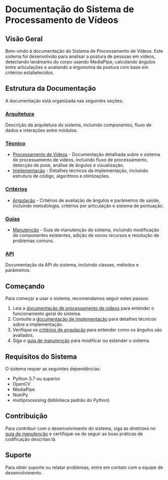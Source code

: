 # Documentação do Sistema de Processamento de Vídeos

## Visão Geral

Bem-vindo à documentação do Sistema de Processamento de Vídeos. Este sistema foi desenvolvido para analisar a postura de pessoas em vídeos, detectando landmarks do corpo usando MediaPipe, calculando ângulos entre articulações e avaliando a ergonomia da postura com base em critérios estabelecidos.

## Estrutura da Documentação

A documentação está organizada nas seguintes seções:

### [Arquitetura](./arquitetura/)

Descrição da arquitetura do sistema, incluindo componentes, fluxo de dados e interações entre módulos.

### [Técnico](./tecnico/)

- [Processamento de Vídeos](./tecnico/processamento_videos.md) - Documentação detalhada sobre o sistema de processamento de vídeos, incluindo fluxo de processamento, detecção de pose, análise de ângulos e visualização.
- [Implementação](./tecnico/implementacao.md) - Detalhes técnicos da implementação, incluindo estrutura de código, algoritmos e otimizações.

### [Critérios](./criterios/)

- [Angulação](./criterios/angulacao.md) - Critérios de avaliação de ângulos e parâmetros de saúde, incluindo metodologia, critérios por articulação e sistema de pontuação.

### [Guias](./guias/)

- [Manutenção](./guias/manutencao.md) - Guia de manutenção do sistema, incluindo modificação de componentes existentes, adição de novos recursos e resolução de problemas comuns.

### [API](./api/)

Documentação da API do sistema, incluindo classes, métodos e parâmetros.

## Começando

Para começar a usar o sistema, recomendamos seguir estes passos:

1. Leia a [documentação de processamento de vídeos](./tecnico/processamento_videos.md) para entender o funcionamento geral do sistema.
2. Consulte a [documentação de implementação](./tecnico/implementacao.md) para detalhes técnicos sobre a implementação.
3. Verifique os [critérios de angulação](./criterios/angulacao.md) para entender como os ângulos são avaliados.
4. Siga o [guia de manutenção](./guias/manutencao.md) para modificar ou estender o sistema.

## Requisitos do Sistema

O sistema requer as seguintes dependências:

- Python 3.7 ou superior
- OpenCV
- MediaPipe
- NumPy
- multiprocessing (biblioteca padrão do Python)

## Contribuição

Para contribuir com o desenvolvimento do sistema, siga as diretrizes no [guia de manutenção](./guias/manutencao.md) e certifique-se de seguir as boas práticas de codificação descritas lá.

## Suporte

Para obter suporte ou relatar problemas, entre em contato com a equipe de desenvolvimento.